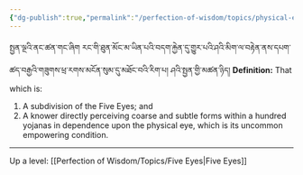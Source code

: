 ```yaml
---
{"dg-publish":true,"permalink":"/perfection-of-wisdom/topics/physical-eye/"}
---
```


སྤྱན་ལྔའི་ནང་ཚན་གང་ཞིག རང་གི་ཐུན་མོང་མ་ཡིན་པའི་བདག་རྐྱེན་དུ་གྱུར་པའི་ཤའི་མིག་ལ་བརྟེན་ནས་དཔག་ཚད་བརྒྱའི་གཟུགས་ཕྲ་རགས་མངོན་སུམ་དུ་མཐོང་བའི་རིག་པ། ཤའི་སྤྱན་གྱི་མཚན་ཉིད།
**Definition:** That which is:
1. A subdivision of the Five Eyes; and
2. A knower directly perceiving coarse and subtle forms within a hundred yojanas in dependence upon the physical eye, which is its uncommon empowering condition.

---
Up a level: [[Perfection of Wisdom/Topics/Five Eyes\|Five Eyes]]